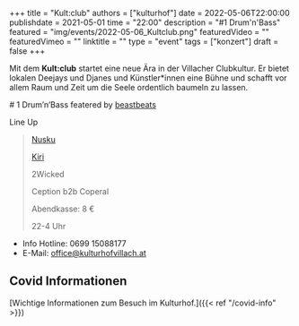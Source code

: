 +++
title = "Kult:club"
authors = ["kulturhof"]
date = 2022-05-06T22:00:00
publishdate = 2021-05-01
time = "22:00"
description = "\#1 Drum'n'Bass"
featured = "img/events/2022-05-06_Kultclub.png"
featuredVideo = ""
featuredVimeo = ""
linktitle = ""
type = "event"
tags = ["konzert"]
draft = false
+++


Mit dem **Kult:club** startet eine neue Ära in der Villacher Clubkultur. Er bietet lokalen Deejays und Djanes und Künstler*innen eine Bühne und schafft vor allem Raum und Zeit um die Seele ordentlich baumeln zu lassen. 

\# 1 Drum’n’Bass featered by [beastbeats](https://www.facebook.com/BeastBeatsDNB/)

Line Up

>[Nusku](https://soundcloud.app.goo.gl/AYGJ9)
>
>[Kiri](https://soundcloud.app.goo.gl/o2Cns)
>
>2Wicked
>
>Ception b2b Coperal
>
>Abendkasse: 8 €
>
>22-4 Uhr



- Info Hotline: 0699 15088177 
- E-Mail: office@kulturhofvillach.at

## Covid Informationen

[Wichtige Informationen zum Besuch im Kulturhof.]({{< ref "/covid-info" >}})
